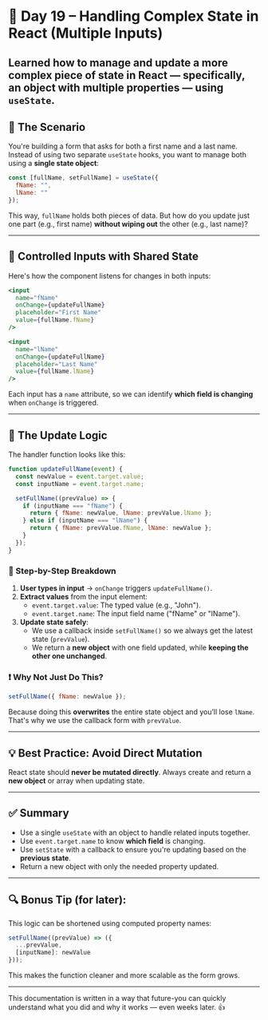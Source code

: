 # 📘 Day 19 – Handling Complex State in React (Multiple Inputs)
Learned how to manage and update a more complex piece of state in React — specifically, an object with multiple properties — using `useState`.
---

## 🧠 The Scenario
You're building a form that asks for both a first name and a last name. Instead of using two separate `useState` hooks, you want to manage both using a **single state object**:

```js
const [fullName, setFullName] = useState({
  fName: "",
  lName: ""
});
```

This way, `fullName` holds both pieces of data. But how do you update just one part (e.g., first name) **without wiping out** the other (e.g., last name)?

---

## 🧩 Controlled Inputs with Shared State
Here's how the component listens for changes in both inputs:

```jsx
<input
  name="fName"
  onChange={updateFullName}
  placeholder="First Name"
  value={fullName.fName}
/>

<input
  name="lName"
  onChange={updateFullName}
  placeholder="Last Name"
  value={fullName.lName}
/>
```

Each input has a `name` attribute, so we can identify **which field is changing** when `onChange` is triggered.

---

## 🔁 The Update Logic
The handler function looks like this:

```js
function updateFullName(event) {
  const newValue = event.target.value;
  const inputName = event.target.name;

  setFullName((prevValue) => {
    if (inputName === "fName") {
      return { fName: newValue, lName: prevValue.lName };
    } else if (inputName === "lName") {
      return { fName: prevValue.fName, lName: newValue };
    }
  });
}
```

### 📝 Step-by-Step Breakdown
1. **User types in input** → `onChange` triggers `updateFullName()`.
2. **Extract values** from the input element:
   - `event.target.value`: The typed value (e.g., "John").
   - `event.target.name`: The input field name ("fName" or "lName").
3. **Update state safely**:
   - We use a callback inside `setFullName()` so we always get the latest state (`prevValue`).
   - We return a **new object** with one field updated, while **keeping the other one unchanged**.

### ❗ Why Not Just Do This?
```js
setFullName({ fName: newValue });
```
Because doing this **overwrites** the entire state object and you’ll lose `lName`. That's why we use the callback form with `prevValue`.

---

## 💡 Best Practice: Avoid Direct Mutation
React state should **never be mutated directly**. Always create and return a **new object** or array when updating state.

---

## ✅ Summary
- Use a single `useState` with an object to handle related inputs together.
- Use `event.target.name` to know **which field** is changing.
- Use `setState` with a callback to ensure you're updating based on the **previous state**.
- Return a new object with only the needed property updated.

---

## 🔍 Bonus Tip (for later):
This logic can be shortened using computed property names:
```js
setFullName((prevValue) => ({
  ...prevValue,
  [inputName]: newValue
}));
```
This makes the function cleaner and more scalable as the form grows.

---

This documentation is written in a way that future-you can quickly understand what you did and why it works — even weeks later. 👍
